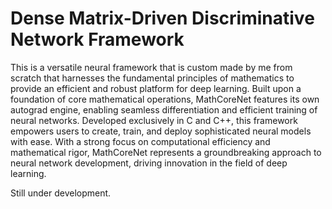 #  Dense Matrix-Driven Discriminative Network Framework
This is a versatile neural framework that is custom made by me from scratch that harnesses the fundamental principles of mathematics to provide an efficient and robust platform for deep learning. Built upon a foundation of core mathematical operations, MathCoreNet features its own autograd engine, enabling seamless differentiation and efficient training of neural networks. Developed exclusively in C and C++, this framework empowers users to create, train, and deploy sophisticated neural models with ease. With a strong focus on computational efficiency and mathematical rigor, MathCoreNet represents a groundbreaking approach to neural network development, driving innovation in the field of deep learning.

Still under development.

